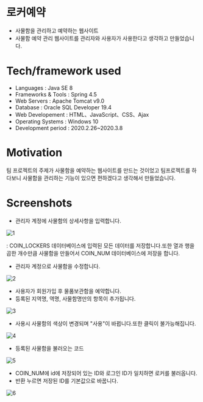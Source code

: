 # 로커예약

- 사물함을 관리하고 예약하는 웹사이트
- 사물함 예약 관리 웹사이트를 관리자와 사용자가 사용한다고 생각하고 만들었습니다.


# Tech/framework used
- Languages          : Java SE 8
- Frameworks & Tools : Spring 4.5
- Web Servers        : Apache Tomcat v9.0
- Database           : Oracle SQL Developer 19.4
- Web Developement   : HTML、JavaScript、CSS、Ajax
- Operating Systems  : Windows 10
- Development period : 2020.2.26~2020.3.8


# Motivation
팀 프로젝트의 주제가 사물함을 예약하는 웹사이트를 만드는 것이었고 팀프로젝트를 하다보니 사물함을 관리하는 기능이 있으면 편하겠다고 생각해서 만들었습니다.


# Screenshots

- 관리자 계정에 사물함의 상세사항을 입력합니다.

![1](https://user-images.githubusercontent.com/54131117/95628511-23c0d680-0ab9-11eb-98af-109b93bb430c.png)

 : COIN_LOCKERS 데이터베이스에 입력된 모든 데이터를 저장합니다.또한 열과 행을 곱한 개수만큼 사물함을 만들어서 COIN_NUM 데이터베이스에 저장을 합니다.
 
- 관리자 계정으로 사물함을 수정합니다.

![2](https://user-images.githubusercontent.com/54131117/95628862-d5600780-0ab9-11eb-90f8-1d3eb0bed57d.png)

- 사용자가 회원가입 후 물품보관함을 예약합니다.
- 등록된 지역명, 역명, 사물함명만의 항목이 추가됩니다.

![3](https://user-images.githubusercontent.com/54131117/95628864-d6913480-0ab9-11eb-8af6-f6ec7bb77853.png)

- 사용시 사물함의 색상이 변경되며 "사용"이 바뀝니다.또한 클릭이 불가능해집니다.

![4](https://user-images.githubusercontent.com/54131117/95628866-d729cb00-0ab9-11eb-8cd7-0ee930c3b212.png)

- 등록된 사물함을 불러오는 코드

![5](https://user-images.githubusercontent.com/54131117/95628867-d729cb00-0ab9-11eb-9cc9-e71cc81932a7.png)

- COIN_NUM에 id에 저장되어 있는 ID와 로그인 ID가 일치하면 로커를 불러옵니다.
- 반환 누르면 저장된 ID를 기본값으로 바꿉니다.

![6](https://user-images.githubusercontent.com/54131117/95628868-d7c26180-0ab9-11eb-9bc2-427733fa8ccf.png)




